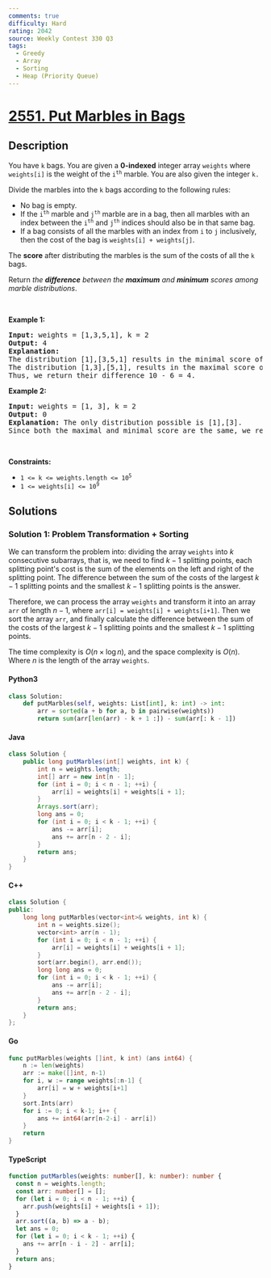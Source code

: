 ```yaml
---
comments: true
difficulty: Hard
rating: 2042
source: Weekly Contest 330 Q3
tags:
  - Greedy
  - Array
  - Sorting
  - Heap (Priority Queue)
---
```


<!-- problem:start -->

# [2551. Put Marbles in Bags](https://leetcode.com/problems/put-marbles-in-bags)

## Description

<!-- description:start -->

<p>You have <code>k</code> bags. You are given a <strong>0-indexed</strong> integer array <code>weights</code> where <code>weights[i]</code> is the weight of the <code>i<sup>th</sup></code> marble. You are also given the integer <code>k.</code></p>

<p>Divide the marbles into the <code>k</code> bags according to the following rules:</p>

<ul>
	<li>No bag is empty.</li>
	<li>If the <code>i<sup>th</sup></code> marble and <code>j<sup>th</sup></code> marble are in a bag, then all marbles with an index between the <code>i<sup>th</sup></code> and <code>j<sup>th</sup></code> indices should also be in that same bag.</li>
	<li>If a bag consists of all the marbles with an index from <code>i</code> to <code>j</code> inclusively, then the cost of the bag is <code>weights[i] + weights[j]</code>.</li>
</ul>

<p>The <strong>score</strong> after distributing the marbles is the sum of the costs of all the <code>k</code> bags.</p>

<p>Return <em>the <strong>difference</strong> between the <strong>maximum</strong> and <strong>minimum</strong> scores among marble distributions</em>.</p>

<p>&nbsp;</p>
<p><strong class="example">Example 1:</strong></p>

<pre>
<strong>Input:</strong> weights = [1,3,5,1], k = 2
<strong>Output:</strong> 4
<strong>Explanation:</strong> 
The distribution [1],[3,5,1] results in the minimal score of (1+1) + (3+1) = 6. 
The distribution [1,3],[5,1], results in the maximal score of (1+3) + (5+1) = 10. 
Thus, we return their difference 10 - 6 = 4.
</pre>

<p><strong class="example">Example 2:</strong></p>

<pre>
<strong>Input:</strong> weights = [1, 3], k = 2
<strong>Output:</strong> 0
<strong>Explanation:</strong> The only distribution possible is [1],[3]. 
Since both the maximal and minimal score are the same, we return 0.
</pre>

<p>&nbsp;</p>
<p><strong>Constraints:</strong></p>

<ul>
	<li><code>1 &lt;= k &lt;= weights.length &lt;= 10<sup>5</sup></code></li>
	<li><code>1 &lt;= weights[i] &lt;= 10<sup>9</sup></code></li>
</ul>

<!-- description:end -->

## Solutions

<!-- solution:start -->

### Solution 1: Problem Transformation + Sorting

We can transform the problem into: dividing the array `weights` into $k$ consecutive subarrays, that is, we need to find $k-1$ splitting points, each splitting point's cost is the sum of the elements on the left and right of the splitting point. The difference between the sum of the costs of the largest $k-1$ splitting points and the smallest $k-1$ splitting points is the answer.

Therefore, we can process the array `weights` and transform it into an array `arr` of length $n-1$, where `arr[i] = weights[i] + weights[i+1]`. Then we sort the array `arr`, and finally calculate the difference between the sum of the costs of the largest $k-1$ splitting points and the smallest $k-1$ splitting points.

The time complexity is $O(n \times \log n)$, and the space complexity is $O(n)$. Where $n$ is the length of the array `weights`.

<!-- tabs:start -->

#### Python3

```python
class Solution:
    def putMarbles(self, weights: List[int], k: int) -> int:
        arr = sorted(a + b for a, b in pairwise(weights))
        return sum(arr[len(arr) - k + 1 :]) - sum(arr[: k - 1])
```

#### Java

```java
class Solution {
    public long putMarbles(int[] weights, int k) {
        int n = weights.length;
        int[] arr = new int[n - 1];
        for (int i = 0; i < n - 1; ++i) {
            arr[i] = weights[i] + weights[i + 1];
        }
        Arrays.sort(arr);
        long ans = 0;
        for (int i = 0; i < k - 1; ++i) {
            ans -= arr[i];
            ans += arr[n - 2 - i];
        }
        return ans;
    }
}
```

#### C++

```cpp
class Solution {
public:
    long long putMarbles(vector<int>& weights, int k) {
        int n = weights.size();
        vector<int> arr(n - 1);
        for (int i = 0; i < n - 1; ++i) {
            arr[i] = weights[i] + weights[i + 1];
        }
        sort(arr.begin(), arr.end());
        long long ans = 0;
        for (int i = 0; i < k - 1; ++i) {
            ans -= arr[i];
            ans += arr[n - 2 - i];
        }
        return ans;
    }
};
```

#### Go

```go
func putMarbles(weights []int, k int) (ans int64) {
	n := len(weights)
	arr := make([]int, n-1)
	for i, w := range weights[:n-1] {
		arr[i] = w + weights[i+1]
	}
	sort.Ints(arr)
	for i := 0; i < k-1; i++ {
		ans += int64(arr[n-2-i] - arr[i])
	}
	return
}
```

#### TypeScript

```ts
function putMarbles(weights: number[], k: number): number {
  const n = weights.length;
  const arr: number[] = [];
  for (let i = 0; i < n - 1; ++i) {
    arr.push(weights[i] + weights[i + 1]);
  }
  arr.sort((a, b) => a - b);
  let ans = 0;
  for (let i = 0; i < k - 1; ++i) {
    ans += arr[n - i - 2] - arr[i];
  }
  return ans;
}
```

<!-- tabs:end -->

<!-- solution:end -->

<!-- problem:end -->
